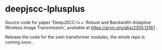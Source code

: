 # deepjscc-lplusplus
Source code for paper 'DeepJSCC-l++: Robust and Bandwidth-Adaptive Wireless Image Transmission', available at https://arxiv.org/abs/2305.13161 .

Release the code for the swin transformer modules, the whole repo is coming soon...
